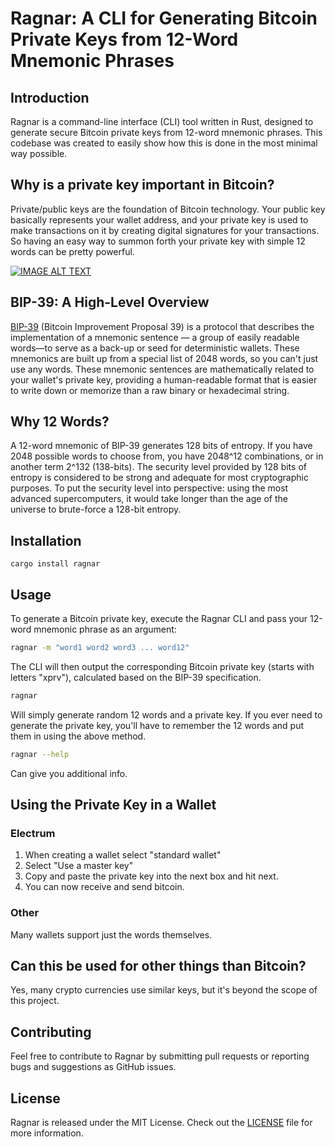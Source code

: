 # Ragnar: A CLI for Generating Bitcoin Private Keys from 12-Word Mnemonic Phrases

## Introduction

Ragnar is a command-line interface (CLI) tool written in Rust, designed to generate secure Bitcoin private keys from 12-word mnemonic phrases. This codebase was created to easily show how this is done in the most minimal way possible.

## Why is a private key important in Bitcoin?

Private/public keys are the foundation of Bitcoin technology. Your public key basically represents your wallet address, and your private key is used to make transactions on it by creating digital signatures for your transactions. So having an easy way to summon forth your private key with simple 12 words can be pretty powerful.

[![IMAGE ALT TEXT](http://img.youtube.com/vi/s22eJ1eVLTU/0.jpg)](http://www.youtube.com/watch?v=s22eJ1eVLTU "Signing with public/private keys")

## BIP-39: A High-Level Overview

[BIP-39](https://github.com/bitcoin/bips/blob/master/bip-0039.mediawiki) (Bitcoin Improvement Proposal 39) is a protocol that describes the implementation of a mnemonic sentence — a group of easily readable words—to serve as a back-up or seed for deterministic wallets. These mnemonics are built up from a special list of 2048 words, so you can't just use any words. These mnemonic sentences are mathematically related to your wallet's private key, providing a human-readable format that is easier to write down or memorize than a raw binary or hexadecimal string.

## Why 12 Words?

A 12-word mnemonic of BIP-39 generates 128 bits of entropy. If you have 2048 possible words to choose from, you have 2048^12 combinations, or in another term 2^132 (138-bits). The security level provided by 128 bits of entropy is considered to be strong and adequate for most cryptographic purposes. To put the security level into perspective: using the most advanced supercomputers, it would take longer than the age of the universe to brute-force a 128-bit entropy.

## Installation

```
cargo install ragnar
```

## Usage

To generate a Bitcoin private key, execute the Ragnar CLI and pass your 12-word mnemonic phrase as an argument:

```bash
ragnar -m "word1 word2 word3 ... word12"
```

The CLI will then output the corresponding Bitcoin private key (starts with letters "xprv"), calculated based on the BIP-39 specification.

```bash
ragnar
```

Will simply generate random 12 words and a private key. If you ever need to generate the private key, you'll have to remember the 12 words and put them in using the above method.


```bash
ragnar --help
```

Can give you additional info.

## Using the Private Key in a Wallet

### Electrum

1. When creating a wallet select "standard wallet"
2. Select "Use a master key"
3. Copy and paste the private key into the next box and hit next.
4. You can now receive and send bitcoin.

### Other

Many wallets support just the words themselves.

## Can this be used for other things than Bitcoin?

Yes, many crypto currencies use similar keys, but it's beyond the scope of this project.

## Contributing

Feel free to contribute to Ragnar by submitting pull requests or reporting bugs and suggestions as GitHub issues.

## License

Ragnar is released under the MIT License. Check out the [LICENSE](LICENSE) file for more information.
